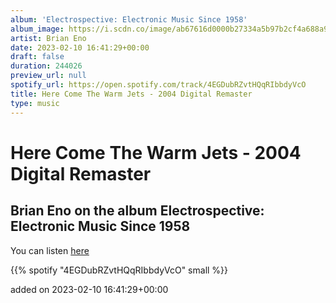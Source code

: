 ```yaml
---
album: 'Electrospective: Electronic Music Since 1958'
album_image: https://i.scdn.co/image/ab67616d0000b27334a5b97b2cf4a688a96bb030
artist: Brian Eno
date: 2023-02-10 16:41:29+00:00
draft: false
duration: 244026
preview_url: null
spotify_url: https://open.spotify.com/track/4EGDubRZvtHQqRIbbdyVcO
title: Here Come The Warm Jets - 2004 Digital Remaster
type: music
---
```



# Here Come The Warm Jets - 2004 Digital Remaster

## Brian Eno on the album Electrospective: Electronic Music Since 1958

You can listen [here](https://open.spotify.com/track/4EGDubRZvtHQqRIbbdyVcO)

{{% spotify "4EGDubRZvtHQqRIbbdyVcO" small %}}

added on 2023-02-10 16:41:29+00:00